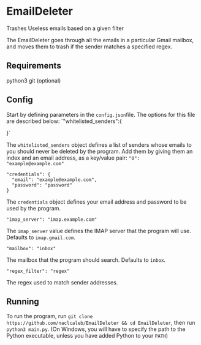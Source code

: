 # EmailDeleter
Trashes Useless emails based on a given filter

The EmailDeleter goes through all the emails in a particular Gmail mailbox, and moves them to trash if the sender matches a specified regex.

## Requirements
python3
git (optional)

## Config
Start by defining parameters in the `config.json`file. The options for this file are described below:
`"whitelisted_senders":{

}`

The `whitelisted_senders` object defines a list of senders whose emails to you should never be deleted by the program.
Add them by giving them an index and an email address, as a key/value pair: `"0": "example@example.com"`

```
"credentials": {
  "email": "example@example.com",
  "password": "password"
}
```
The `credentials` object defines your email address and password to be used by the program.

```
"imap_server": "imap.example.com"
```

The `imap_server` value defines the IMAP server that the program will use. Defaults to `imap.gmail.com`.

```
"mailbox": "inbox"
```

The mailbox that the program should search. Defaults to `inbox`.

```
"regex_filter": "regex"
```

The regex used to match sender addresses.


## Running

To run the program, run `git clone https://github.com/naclcaleb/EmailDeleter && cd EmailDeleter`, then run `python3 main.py`.
(On Windows, you will have to specify the path to the Python executable, unless you have added Python to your `PATH`)
